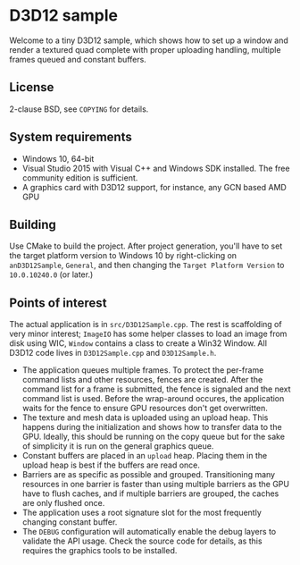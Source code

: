 D3D12 sample
============

Welcome to a tiny D3D12 sample, which shows how to set up a window and render a textured quad complete with proper uploading handling, multiple frames queued and constant buffers.

License
-------

2-clause BSD, see `COPYING` for details.

System requirements
-------------------

* Windows 10, 64-bit
* Visual Studio 2015 with Visual C++ and Windows SDK installed. The free community edition is sufficient.
* A graphics card with D3D12 support, for instance, any GCN based AMD GPU

Building
--------

Use CMake to build the project. After project generation, you'll have to set the target platform version to Windows 10 by right-clicking on `anD3D12Sample`, `General`, and then changing the `Target Platform Version` to `10.0.10240.0` (or later.)

Points of interest
------------------

The actual application is in `src/D3D12Sample.cpp`. The rest is scaffolding of very minor interest; `ImageIO` has some helper classes to load an image from disk using WIC, `Window` contains a class to create a Win32 Window. All D3D12 code lives in `D3D12Sample.cpp` and `D3D12Sample.h`.

* The application queues multiple frames. To protect the per-frame command lists and other resources, fences are created. After the command list for a frame is submitted, the fence is signaled and the next command list is used. Before the wrap-around occures, the application waits for the fence to ensure GPU resources don't get overwritten.
* The texture and mesh data is uploaded using an upload heap. This happens during the initialization and shows how to transfer data to the GPU. Ideally, this should be running on the copy queue but for the sake of simplicity it is run on the general graphics queue.
* Constant buffers are placed in an `upload` heap. Placing them in the upload heap is best if the buffers are read once.
* Barriers are as specific as possible and grouped. Transitioning many resources in one barrier is faster than using multiple barriers as the GPU have to flush caches, and if multiple barriers are grouped, the caches are only flushed once.
* The application uses a root signature slot for the most frequently changing constant buffer.
* The `DEBUG` configuration will automatically enable the debug layers to validate the API usage. Check the source code for details, as this requires the graphics tools to be installed.
